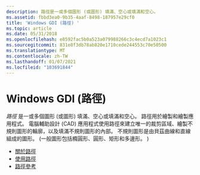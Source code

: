 ```yaml
---
description: 路徑是一或多個圖形 (或圖形) 填滿、空心或填滿和空心。
ms.assetid: fbbd3ea0-9b35-4aaf-8498-187957e29cf0
title: 'Windows GDI (路徑) '
ms.topic: article
ms.date: 05/31/2018
ms.openlocfilehash: e8592fac5b0a523a079988266c3c4ecd7a1023c1
ms.sourcegitcommit: 831e8f3db78ab820e1710cede244553c70e50500
ms.translationtype: MT
ms.contentlocale: zh-TW
ms.lasthandoff: 01/07/2021
ms.locfileid: "103691844"
---
```

# <a name="paths-windows-gdi"></a>Windows GDI (路徑) 

*路徑* 是一或多個圖形 (或圖形) 填滿、空心或填滿和空心。 路徑用於繪製和繪製應用程式。 電腦輔助設計 (CAD) 應用程式使用路徑來建立唯一的裁剪區域、繪製不規則圖形的輪廓，以及填滿不規則圖形的內部。 不規則圖形是由貝茲曲線和直線組成的圖形。  (一般圖形包括橢圓形、圓形、矩形和多邊形。 ) 

-   [關於路徑](about-paths.md)
-   [使用路徑](using-paths.md)
-   [路徑參考](path-reference.md)

 

 



